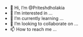 - 👋 Hi, I’m @Priteshdholakia
- 👀 I’m interested in ...
- 🌱 I’m currently learning ...
- 💞️ I’m looking to collaborate on ...
- 📫 How to reach me ...

<!---
Priteshdholakia/Priteshdholakia is a ✨ special ✨ repository because its `README.md` (this file) appears on your GitHub profile.
You can click the Preview link to take a look at your changes.
--->
